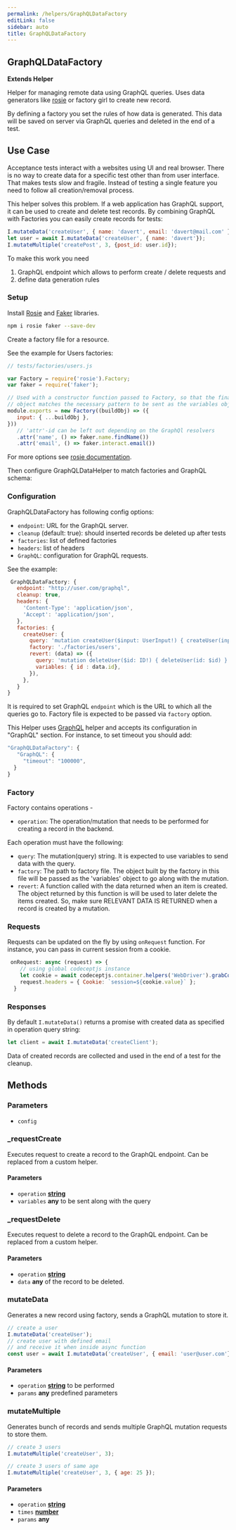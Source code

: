 ```yaml
---
permalink: /helpers/GraphQLDataFactory
editLink: false
sidebar: auto
title: GraphQLDataFactory
---
```


<!-- Generated by documentation.js. Update this documentation by updating the source code. -->

## GraphQLDataFactory

**Extends Helper**

Helper for managing remote data using GraphQL queries.
Uses data generators like [rosie][1] or factory girl to create new record.

By defining a factory you set the rules of how data is generated.
This data will be saved on server via GraphQL queries and deleted in the end of a test.

## Use Case

Acceptance tests interact with a websites using UI and real browser.
There is no way to create data for a specific test other than from user interface.
That makes tests slow and fragile. Instead of testing a single feature you need to follow all creation/removal process.

This helper solves this problem.
If a web application has GraphQL support, it can be used to create and delete test records.
By combining GraphQL with Factories you can easily create records for tests:

```js
I.mutateData('createUser', { name: 'davert', email: 'davert@mail.com' });
let user = await I.mutateData('createUser', { name: 'davert'});
I.mutateMultiple('createPost', 3, {post_id: user.id});
```

To make this work you need

1.  GraphQL endpoint which allows to perform create / delete requests and
2.  define data generation rules

### Setup

Install [Rosie][1] and [Faker][2] libraries.

```sh
npm i rosie faker --save-dev
```

Create a factory file for a resource.

See the example for Users factories:

```js
// tests/factories/users.js

var Factory = require('rosie').Factory;
var faker = require('faker');

// Used with a constructor function passed to Factory, so that the final build
// object matches the necessary pattern to be sent as the variables object.
module.exports = new Factory((buildObj) => ({
   input: { ...buildObj },
}))
   // 'attr'-id can be left out depending on the GraphQl resolvers
   .attr('name', () => faker.name.findName())
   .attr('email', () => faker.interact.email())
```

For more options see [rosie documentation][1].

Then configure GraphQLDataHelper to match factories and GraphQL schema:

### Configuration

GraphQLDataFactory has following config options:

-   `endpoint`: URL for the GraphQL server.
-   `cleanup` (default: true): should inserted records be deleted up after tests
-   `factories`: list of defined factories
-   `headers`: list of headers
-   `GraphQL`: configuration for GraphQL requests.

See the example:

```js
 GraphQLDataFactory: {
   endpoint: "http://user.com/graphql",
   cleanup: true,
   headers: {
     'Content-Type': 'application/json',
     'Accept': 'application/json',
   },
   factories: {
     createUser: {
       query: 'mutation createUser($input: UserInput!) { createUser(input: $input) { id name }}',
       factory: './factories/users',
       revert: (data) => ({
         query: 'mutation deleteUser($id: ID!) { deleteUser(id: $id) }',
         variables: { id : data.id},
       }),
     },
   }
}
```

It is required to set GraphQL `endpoint` which is the URL to which all the queries go to.
Factory file is expected to be passed via `factory` option.

This Helper uses [GraphQL][3] helper and accepts its configuration in "GraphQL" section.
For instance, to set timeout you should add:

```js
"GraphQLDataFactory": {
   "GraphQL": {
     "timeout": "100000",
  }
}
```

### Factory

Factory contains operations -

-   `operation`: The operation/mutation that needs to be performed for creating a record in the backend.

Each operation must have the following:

-   `query`: The mutation(query) string. It is expected to use variables to send data with the query.
-   `factory`: The path to factory file. The object built by the factory in this file will be passed
     as the 'variables' object to go along with the mutation.
-   `revert`: A function called with the data returned when an item is created. The object returned by
     this function is will be used to later delete the items created. So, make sure RELEVANT DATA IS RETURNED
     when a record is created by a mutation.

### Requests

Requests can be updated on the fly by using `onRequest` function. For instance, you can pass in current session from a cookie.

```js
 onRequest: async (request) => {
    // using global codeceptjs instance
    let cookie = await codeceptjs.container.helpers('WebDriver').grabCookie('session');
    request.headers = { Cookie: `session=${cookie.value}` };
  }
```

### Responses

By default `I.mutateData()` returns a promise with created data as specified in operation query string:

```js
let client = await I.mutateData('createClient');
```

Data of created records are collected and used in the end of a test for the cleanup.

## Methods

### Parameters

-   `config`  

### _requestCreate

Executes request to create a record to the GraphQL endpoint.
Can be replaced from a custom helper.

#### Parameters

-   `operation` **[string][4]** 
-   `variables` **any** to be sent along with the query

### _requestDelete

Executes request to delete a record to the GraphQL endpoint.
Can be replaced from a custom helper.

#### Parameters

-   `operation` **[string][4]** 
-   `data` **any** of the record to be deleted.

### mutateData

Generates a new record using factory, sends a GraphQL mutation to store it.

```js
// create a user
I.mutateData('createUser');
// create user with defined email
// and receive it when inside async function
const user = await I.mutateData('createUser', { email: 'user@user.com'});
```

#### Parameters

-   `operation` **[string][4]** to be performed
-   `params` **any** predefined parameters

### mutateMultiple

Generates bunch of records and sends multiple GraphQL mutation requests to store them.

```js
// create 3 users
I.mutateMultiple('createUser', 3);

// create 3 users of same age
I.mutateMultiple('createUser', 3, { age: 25 });
```

#### Parameters

-   `operation` **[string][4]** 
-   `times` **[number][5]** 
-   `params` **any** 

[1]: https://github.com/rosiejs/rosie

[2]: https://www.npmjs.com/package/faker

[3]: https://codecept.io/helpers/GraphQL/

[4]: https://developer.mozilla.org/docs/Web/JavaScript/Reference/Global_Objects/String

[5]: https://developer.mozilla.org/docs/Web/JavaScript/Reference/Global_Objects/Number
